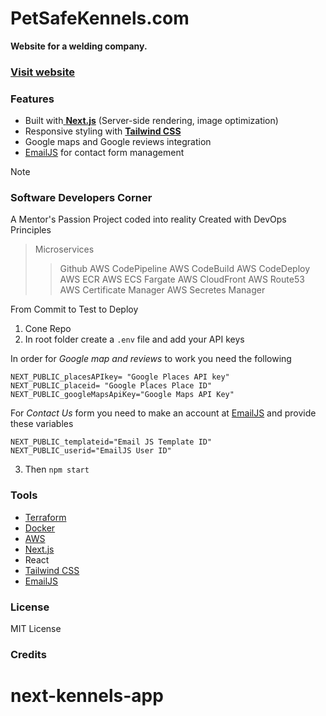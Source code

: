 # PetSafeKennels.com

**Website for a welding company.**

### [Visit website](https://petsafekennels.com)


### Features

- Built with[ **Next.js**](https://nextjs.org/) (Server-side rendering, image optimization)
- Responsive styling with [**Tailwind CSS**](https://tailwindcss.com/)
- Google maps and Google reviews integration
- [EmailJS](https://www.emailjs.com/) for contact form management



> [!note]
>### Software Developers Corner
> A Mentor's Passion Project coded into reality
Created with DevOps Principles
>> Microservices
>>> Github
>>> AWS CodePipeline
>>> AWS CodeBuild
>>> AWS CodeDeploy
>>> AWS ECR
>>> AWS ECS Fargate
>>> AWS CloudFront
>>> AWS Route53
>>> AWS Certificate Manager
>>> AWS Secretes Manager

From Commit to Test to Deploy


1. Cone Repo
2. In root folder create a `.env` file and add your API keys

In order for *Google map and  reviews* to work you need the following

```
NEXT_PUBLIC_placesAPIkey= "Google Places API key"
NEXT_PUBLIC_placeid= "Google Places Place ID"
NEXT_PUBLIC_googleMapsApiKey="Google Maps API Key"
```
For *Contact Us* form you need to make an account at [EmailJS](https://www.emailjs.com/) and provide these variables

```
NEXT_PUBLIC_templateid="Email JS Template ID"
NEXT_PUBLIC_userid="EmailJS User ID"

```

3. Then
`npm start`


### Tools
- [Terraform](https://registry.terraform.io/)
- [Docker](https://www.docker.com/)
- [AWS](https://www.googleadservices.com/pagead/aclk?sa=L&ai=DChcSEwiEy-ORktKEAxXR1MIEHYG6DvYYABAAGgJwdg&ase=2&gclid=Cj0KCQiA84CvBhCaARIsAMkAvkIx99Hayf8NAmq8KJmf4ewBNN-GGpqN_AIyfSgTWZTWgbqRYleIjBgaApbZEALw_wcB&ohost=www.google.com&cid=CAESVuD2idK2XJjOzIKnPEOoVyZkqy63XgnvA5cDmDOuLIJ6zqwRJa51ghWjMed9X8Hf7o36SbbuwCcswdMlRM46KtMKIh9LOBhS9EbqMtuE4NPQyHkx7s3z&sig=AOD64_3N_S80cOMGtoHC2nfa87KuOZHYxQ&q&nis=4&adurl&ved=2ahUKEwjtvd2RktKEAxXEJUQIHWRiDHMQ0Qx6BAgFEAE)
- [ Next.js](https://nextjs.org/) 
- React
- [Tailwind CSS](https://tailwindcss.com/)
- [EmailJS](https://www.emailjs.com/) 


### License
MIT License
### Credits
# next-kennels-app
